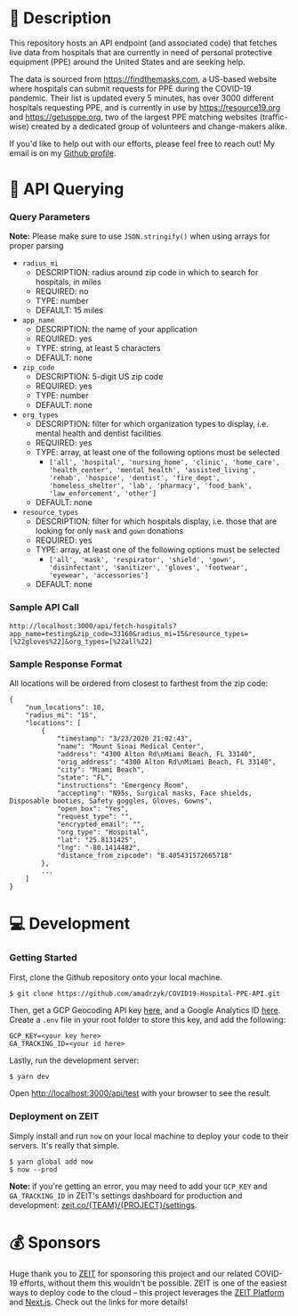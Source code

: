 # 📓 Description

This repository hosts an API endpoint (and associated code) that fetches live data from hospitals that are currently in 
need of personal protective equipment (PPE) around the United States and are seeking help.


The data is sourced from https://findthemasks.com, a US-based website where hospitals can submit requests for PPE during the COVID-19 pandemic. Their list is updated every
5 minutes, has over 3000 different hospitals requesting PPE, and is currently in use by https://resource19.org and
https://getusppe.org, two of the largest PPE matching websites (traffic-wise) created by a dedicated group of volunteers and change-makers alike.

If you'd like to help out with our efforts, please feel free to reach out! My email is on my [Github profile](https://github.com/amadrzyk). 

# 🏹 API Querying

### Query Parameters
**Note:** Please make sure to use `JSON.stringify()` when using arrays for proper parsing
- `radius_mi`
    - DESCRIPTION: radius around zip code in which to search for hospitals, in miles
    - REQUIRED: no
    - TYPE: number 
    - DEFAULT: 15 miles
- `app_name`
    - DESCRIPTION: the name of your application
    - REQUIRED: yes
    - TYPE: string, at least 5 characters
    - DEFAULT: none
- `zip_code`
    - DESCRIPTION: 5-digit US zip code
    - REQUIRED: yes
    - TYPE: number
    - DEFAULT: none
- `org_types`
    - DESCRIPTION: filter for which organization types to display, i.e. mental health and dentist facilities
    - REQUIRED: yes
    - TYPE: array, at least one of the following options must be selected
        - `['all', 'hospital', 'nursing_home', 'clinic', 'home_care', 'health_center', 'mental_health', 'assisted_living', 
        'rehab', 'hospice', 'dentist', 'fire_dept', 'homeless_shelter', 'lab', 'pharmacy', 'food_bank', 'law_enforcement', 'other']`
    - DEFAULT: none
- `resource_types`
    - DESCRIPTION: filter for which hospitals display, i.e. those that are looking for only `mask` and `gown` donations
    - REQUIRED: yes
    - TYPE: array, at least one of the following options must be selected
        - `['all', 'mask', 'respirator', 'shield', 'gown', 'disinfectant', 'sanitizer', 'gloves', 'footwear', 'eyewear', 'accessories']`
    - DEFAULT: none
    
### Sample API Call
``` 
http://localhost:3000/api/fetch-hospitals?app_name=testing&zip_code=33160&radius_mi=15&resource_types=[%22gloves%22]&org_types=[%22all%22]
```

### Sample Response Format

All locations will be ordered from closest to farthest from the zip code:
```
{
    "num_locations": 10,
    "radius_mi": "15",
    "locations": [
        {
            "timestamp": "3/23/2020 21:02:43",
            "name": "Mount Sinai Medical Center",
            "address": "4300 Alton Rd\nMiami Beach, FL 33140",
            "orig_address": "4300 Alton Rd\nMiami Beach, FL 33140",
            "city": "Miami Beach",
            "state": "FL",
            "instructions": "Emergency Room",
            "accepting": "N95s, Surgical masks, Face shields, Disposable booties, Safety goggles, Gloves, Gowns",
            "open_box": "Yes",
            "request_type": "",
            "encrypted_email": "",
            "org_type": "Hospital",
            "lat": "25.8131425",
            "lng": "-80.1414482",
            "distance_from_zipcode": "8.405431572665718"
        },
        ...
    ]
}
```

# 💻 Development

### Getting Started

First, clone the Github repository onto your local machine.
```
$ git clone https://github.com/amadrzyk/COVID19-Hospital-PPE-API.git
```

Then, get a GCP Geocoding API key [here](https://developers.google.com/maps/documentation/geocoding/get-api-key), and a Google
Analytics ID [here](https://support.google.com/analytics/answer/1008080?hl=en). Create a `.env` file in your root folder to store this key, and add the following:

``` 
GCP_KEY=<your key here>
GA_TRACKING_ID=<your id here>
```

Lastly, run the development server:

```bash
$ yarn dev
```

Open [http://localhost:3000/api/test](http://localhost:3000/api/test) with your browser to see the result.

### Deployment on ZEIT
Simply install and run `now` on your local machine to deploy your code to their servers. It's really that simple.
``` 
$ yarn global add now
$ now --prod
```

**Note:** if you're getting an error, you may need to add your `GCP_KEY` and `GA_TRACKING_ID` in ZEIT's settings dashboard for production and development: [zeit.co/{TEAM}/{PROJECT}/settings](https://zeit.co).

# 💰 Sponsors
Huge thank you to [ZEIT](https://zeit.co/) for sponsoring this project and our related COVID-19 efforts, without them 
this wouldn't be possible. ZEIT is one of the easiest ways to deploy code to the cloud – this project leverages the 
[ZEIT Platform](https://zeit.co/import?utm_medium=default-template&filter=next.js&utm_source=create-next-app&utm_campaign=create-next-app-readme) 
and [Next.js](https://nextjs.org/docs/deployment). Check out the links for more details!
